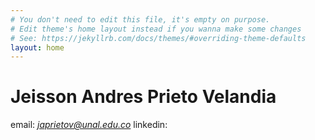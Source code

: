 ```yaml
---
# You don't need to edit this file, it's empty on purpose.
# Edit theme's home layout instead if you wanna make some changes
# See: https://jekyllrb.com/docs/themes/#overriding-theme-defaults
layout: home
---
```


# Jeisson Andres Prieto Velandia

email: *japrietov@unal.edu.co*
linkedin: 


